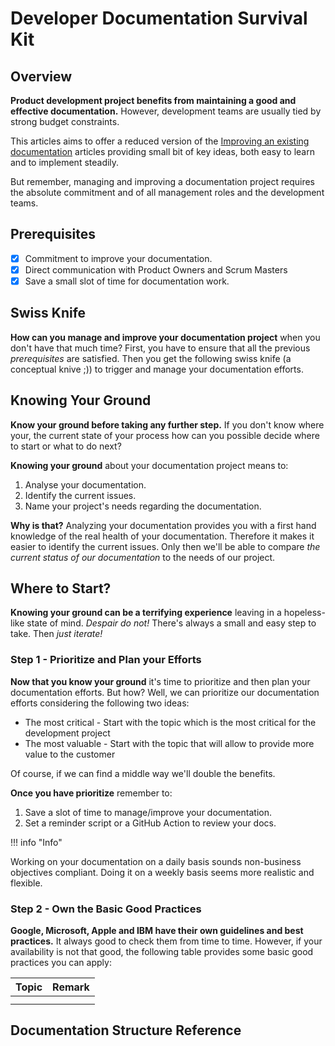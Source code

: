 # Developer Documentation Survival Kit 

## Overview  

**Product development project benefits from maintaining a good and effective documentation.** However, development teams are usually tied by strong budget constraints.   

This articles aims to offer a reduced version of the [Improving an existing documentation](./../improving-documentation-projects-1/) articles providing small bit of key ideas, both easy to learn and to implement steadily.   

But remember, managing and improving a documentation project requires the absolute commitment and  of all management roles and the development teams.

## Prerequisites  

- [x] Commitment to improve your documentation.
- [x] Direct communication with Product Owners and Scrum Masters 
- [x] Save a small slot of time for documentation work.   

## Swiss Knife    

**How can you manage and improve your documentation project** when you don't have that much time? First, you have to ensure that all the previous _prerequisites_ are satisfied. Then you get the following swiss knife (a conceptual knive ;)) to trigger and manage your documentation efforts.  

## Knowing Your Ground  

**Know your ground before taking any further step.** If you don't know where your, the current state of your process how can you possible decide where to start or what to do next?  

**Knowing your ground** about your documentation project means to:  

1. Analyse your documentation.  
2. Identify the current issues.
3. Name your project's needs regarding the documentation.  
 

**Why is that?** Analyzing your documentation provides you with a first hand knowledge of the real health of your documentation. Therefore it makes it easier to identify the current issues. Only then we'll be able to compare _the current status of our documentation_ to the needs of our project.   

## Where to Start?    

**Knowing your ground can be a terrifying experience** leaving in a hopeless-like state of mind. _Despair do not!_ There's always a small and easy step to take. Then _just iterate!_    

### Step 1 - Prioritize and Plan your Efforts  

**Now that you know your ground** it's time to prioritize and then plan your documentation efforts. But how? Well, we can prioritize our documentation efforts considering the following two ideas:  

* The most critical - Start with the topic which is the most critical for the development project
* The most valuable - Start with the topic that will allow to provide more value to the customer  

Of course, if we can find a middle way we'll double the benefits.    

**Once you have prioritize** remember to:  

1. Save a slot of time to manage/improve your documentation.  
2. Set a reminder script or a GitHub Action to review your docs.  

!!! info "Info"  

   Working on your documentation on a daily basis sounds non-business objectives compliant. Doing it on a weekly basis seems more realistic and flexible.

### Step 2 - Own the Basic Good Practices    

**Google, Microsoft, Apple and IBM have their own guidelines and best practices.** It always good to check them from time to time. However, if your availability is not that good, the following table provides some basic good practices you can apply:  

| Topic | Remark |  
| ------------ | ---------------------- |  
| | |  
|  |    |


## Documentation Structure Reference




